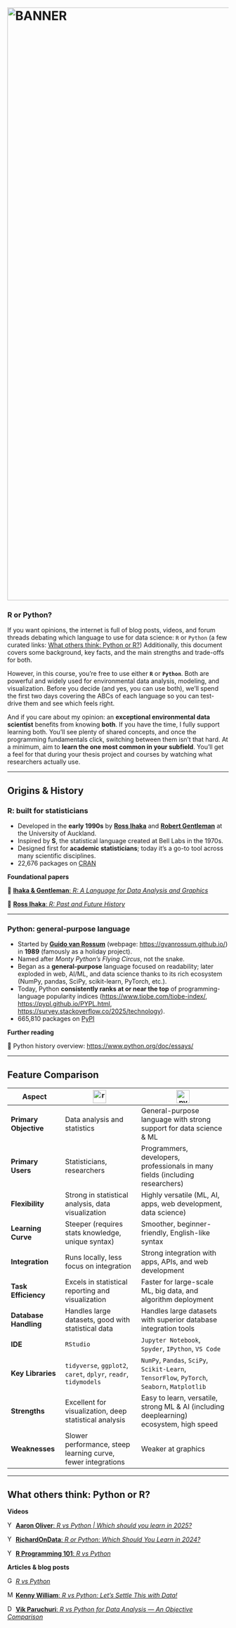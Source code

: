 # <img width="4831" height="1350" alt="BANNER" src="https://github.com/user-attachments/assets/58f4cd8b-ea72-47c8-92ca-6304c3d325ca" />
### R or Python?

If you want opinions, the internet is full of blog posts, videos, and forum threads debating which language to use for data science: `R` or `Python` (a few curated links: [What others think: Python or R?](#what-others-think-python-or-r))
Additionally, this document covers some background, key facts, and the main strengths and trade-offs for both.

However, in this course, you’re free to use either **`R`** or **`Python`**. 
Both are powerful and widely used for environmental data analysis, modeling, and visualization.
Before you decide (and yes, you can use both), we’ll spend the first two days covering the ABCs of each language so you can test-drive them and see which feels right.

And if you care about my opinion: an **exceptional environmental data scientist** benefits from knowing **both**.
If you have the time, I fully support learning both. 
You’ll see plenty of shared concepts, and once the programming fundamentals click, switching between them isn’t that hard. 
At a minimum, aim to **learn the one most common in your subfield**. You’ll get a feel for that during your thesis project and courses by watching what researchers actually use.


---
## Origins & History

### R: built for statisticians
- Developed in the **early 1990s** by [**Ross Ihaka**](https://en.wikipedia.org/wiki/Ross_Ihaka) and [**Robert Gentleman**](https://en.wikipedia.org/wiki/Robert_Gentleman_(statistician)) at the University of Auckland.
- Inspired by **S**, the statistical language created at Bell Labs in the 1970s.
- Designed first for **academic statisticians**; today it’s a go-to tool across many scientific disciplines.
- 22,676 packages on [CRAN](https://cran.r-project.org/web/packages/)

**Foundational papers**

📄 [**Ihaka & Gentleman**: *R: A Language for Data Analysis and Graphics*](https://www.stat.auckland.ac.nz/~ihaka/downloads/R-paper.pdf)

📄 [**Ross Ihaka**: *R: Past and Future History*](https://www.stat.auckland.ac.nz/~ihaka/downloads/Interface98.pdf)

---

### Python: general-purpose language
- Started by [**Guido van Rossum**](https://en.wikipedia.org/wiki/Guido_van_Rossum) (webpage: https://gvanrossum.github.io/) in **1989** (famously as a holiday project).
- Named after *Monty Python’s Flying Circus*, not the snake.
- Began as a **general-purpose** language focused on readability; later exploded in web, AI/ML, and data science thanks to its rich ecosystem (NumPy, pandas, SciPy, scikit-learn, PyTorch, etc.).
- Today, Python **consistently ranks at or near the top** of programming-language popularity indices (https://www.tiobe.com/tiobe-index/, https://pypl.github.io/PYPL.html, https://survey.stackoverflow.co/2025/technology).
- 665,810 packages on [PyPI](https://pypi.org)

**Further reading**

📄 Python history overview: https://www.python.org/doc/essays/

---
## Feature Comparison

| Aspect | <img width="30" alt="r" src="https://upload.wikimedia.org/wikipedia/commons/thumb/1/1b/R_logo.svg/2560px-R_logo.svg.png" /> | <img width="30" alt="py" src="https://upload.wikimedia.org/wikipedia/commons/thumb/c/c3/Python-logo-notext.svg/1200px-Python-logo-notext.svg.png" /> |
|---|---|---|
| **Primary Objective** | Data analysis and statistics | General-purpose language with strong support for data science & ML |
| **Primary Users** | Statisticians, researchers | Programmers, developers, professionals in many fields (including researchers) |
| **Flexibility** | Strong in statistical analysis, data visualization | Highly versatile (ML, AI, apps, web development, data science) |
| **Learning Curve** | Steeper (requires stats knowledge, unique syntax) | Smoother, beginner-friendly, English-like syntax |
| **Integration** | Runs locally, less focus on integration | Strong integration with apps, APIs, and web development |
| **Task Efficiency** | Excels in statistical reporting and visualization | Faster for large-scale ML, big data, and algorithm deployment |
| **Database Handling** | Handles large datasets, good with statistical data | Handles large datasets with superior database integration tools |
| **IDE** | `RStudio` | `Jupyter Notebook`, `Spyder`, `IPython`, `VS Code` |
| **Key Libraries** | `tidyverse`, `ggplot2`, `caret`, `dplyr`, `readr`, `tidymodels` | `NumPy`, `Pandas`, `SciPy`, `Scikit-Learn`, `TensorFlow`, `PyTorch`, `Seaborn`, `Matplotlib` |
| **Strengths** | Excellent for visualization, deep statistical analysis | Easy to learn, versatile, strong ML & AI (including deeplearning) ecosystem, high speed |
| **Weaknesses** | Slower performance, steep learning curve, fewer integrations | Weaker at graphics |

---

## What others think: Python or R?

**Videos**

<img alt="YT" src="https://upload.wikimedia.org/wikipedia/commons/thumb/0/09/YouTube_full-color_icon_%282017%29.svg/2560px-YouTube_full-color_icon_%282017%29.svg.png" width="15" /> [**Aaron Oliver**: *R vs Python | Which should you learn in 2025?*](https://www.youtube.com/watch?v=JAEs5IAhAYY&ab_channel=AaronOliver)

<img alt="YT" src="https://upload.wikimedia.org/wikipedia/commons/thumb/0/09/YouTube_full-color_icon_%282017%29.svg/2560px-YouTube_full-color_icon_%282017%29.svg.png" width="15" /> [**RichardOnData**: *R or Python: Which Should You Learn in 2024?*](https://www.youtube.com/watch?v=AexVDfAueGQ)

<img alt="YT" src="https://upload.wikimedia.org/wikipedia/commons/thumb/0/09/YouTube_full-color_icon_%282017%29.svg/2560px-YouTube_full-color_icon_%282017%29.svg.png" width="15" /> [**R Programming 101**: *R vs Python*](https://www.youtube.com/watch?v=rMT8NaDcIq0)


**Articles & blog posts**

<img alt="GG" src="https://media.geeksforgeeks.org/gfg-gg-logo.svg" width="15" /> [*R vs Python*](https://www.geeksforgeeks.org/python/r-vs-python/)

<img alt="Medium" src="https://encrypted-tbn0.gstatic.com/images?q=tbn:ANd9GcSnyyHXgvbYgVysw0TVvhoi3Zn4cbfYzrXYSHvK8u7aGfPqnlzgW6OXXQX-Dyclke9DVi4&usqp=CAU" width="15" /> [**Kenny William**: *R vs Python: Let’s Settle This with Data!*](https://medium.com/@k3nnywilliam/r-vs-python-lets-settle-this-with-data-837ad273747f)

<img alt="Dataquest" src="https://encrypted-tbn0.gstatic.com/images?q=tbn:ANd9GcTmTm75k-qho345hw1Ccc_0FgCl7pxT6FoK6w&s" width="15" /> [**Vik Paruchuri**: *R vs Python for Data Analysis — An Objective Comparison*](https://www.dataquest.io/blog/python-vs-r/)



